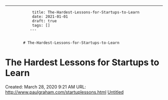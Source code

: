 ---
                title: The-Hardest-Lessons-for-Startups-to-Learn
                date: 2021-01-01    
                draft: true
                tags: []
               ---


            # The-Hardest-Lessons-for-Startups-to-Learn

# The Hardest Lessons for Startups to Learn
Created: March 28, 2020 9:21 AM
URL: http://www.paulgraham.com/startuplessons.html
[Untitled](The%20Hardest%20Lessons%20for%20Startups%20to%20Learn%20060af7a21fbf4dd3bcf46a32c4b0af24/Untitled%20Database%20c67ea38f4bc3482ba53a532657711c73.csv)